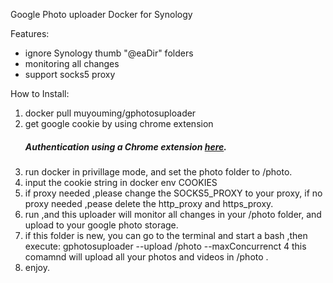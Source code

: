 Google Photo uploader Docker for Synology


Features:
  - ignore Synology thumb "@eaDir" folders
  - monitoring all changes
  - support socks5 proxy



How to Install:
  1. docker pull muyouming/gphotosuploader
  2. get google cookie by using chrome extension
      ##### Authentication using a Chrome extension [here](https://github.com/muyouming/gphotosuploader/tree/master/crx-auth).
  3. run docker in privillage mode, and set the photo folder to /photo.
  4. input the cookie string in docker env COOKIES
  4. if  proxy needed ,please change the SOCKS5_PROXY to your proxy, if no proxy needed ,pease delete the http_proxy and https_proxy.
  5. run ,and this uploader will monitor all changes in your /photo folder, and upload to your google photo storage.
  6. if this folder is new, you can go to the terminal and start a bash ,then execute:
      gphotosuploader --upload /photo --maxConcurrenct 4
    this comamnd will upload all your photos and videos in /photo .
  7. enjoy.